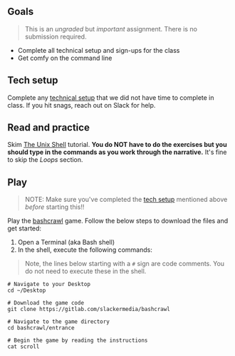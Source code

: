 ## Goals

> This is an *ungraded* but *important* assignment. There is no submission required.

* Complete all technical setup and sign-ups for the class
* Get comfy on the command line

## Tech setup

Complete any [technical setup](../docs/tech_setup.md) that we did not have time to complete in class. If you hit snags, reach out on Slack for help.

## Read and practice

Skim [The Unix Shell][] tutorial. **You do NOT have to do the exercises but you should type in the commands as you work through the narrative.**  It's fine to skip the *Loops* section.

## Play

> NOTE: Make sure you've completed the [tech setup](#tech-setup) mentioned above *before* starting this!!

 Play the [bashcrawl](https://gitlab.com/slackermedia/bashcrawl) game. Follow the below steps to download the files and get started:

1. Open a Terminal (aka Bash shell)
1. In the shell, execute the following commands: 

> Note, the lines below starting with a `#` sign are code comments. You do not need to execute these in the shell.

```
# Navigate to your Desktop
cd ~/Desktop

# Download the game code
git clone https://gitlab.com/slackermedia/bashcrawl

# Navigate to the game directory
cd bashcrawl/entrance

# Begin the game by reading the instructions
cat scroll
```


[CLI cheatsheet]: https://www.git-tower.com/blog/command-line-cheat-sheet/
[The Unix Shell]: http://swcarpentry.github.io/shell-novice/

